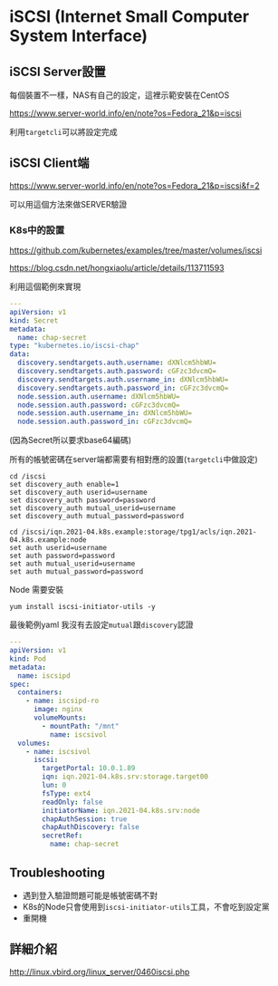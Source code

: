 # iSCSI (Internet Small Computer System Interface)

## iSCSI Server設置
每個裝置不一樣，NAS有自己的設定，這裡示範安裝在CentOS


https://www.server-world.info/en/note?os=Fedora_21&p=iscsi


利用`targetcli`可以將設定完成
## iSCSI Client端
https://www.server-world.info/en/note?os=Fedora_21&p=iscsi&f=2


可以用這個方法來做SERVER驗證

### K8s中的設置
https://github.com/kubernetes/examples/tree/master/volumes/iscsi


https://blog.csdn.net/hongxiaolu/article/details/113711593


利用這個範例來實現

```yaml
---
apiVersion: v1
kind: Secret
metadata:
  name: chap-secret
type: "kubernetes.io/iscsi-chap"
data:
  discovery.sendtargets.auth.username: dXNlcm5hbWU=
  discovery.sendtargets.auth.password: cGFzc3dvcmQ=
  discovery.sendtargets.auth.username_in: dXNlcm5hbWU=
  discovery.sendtargets.auth.password_in: cGFzc3dvcmQ=
  node.session.auth.username: dXNlcm5hbWU=
  node.session.auth.password: cGFzc3dvcmQ=
  node.session.auth.username_in: dXNlcm5hbWU=
  node.session.auth.password_in: cGFzc3dvcmQ=
```
(因為Secret所以要求base64編碼)


所有的帳號密碼在server端都需要有相對應的設置(`targetcli`中做設定)
```shell
cd /iscsi
set discovery_auth enable=1
set discovery_auth userid=username
set discovery_auth password=password
set discovery_auth mutual_userid=username
set discovery_auth mutual_password=password

cd /iscsi/iqn.2021-04.k8s.example:storage/tpg1/acls/iqn.2021-04.k8s.example:node
set auth userid=username
set auth password=password
set auth mutual_userid=username
set auth mutual_password=password
```

Node 需要安裝 
```
yum install iscsi-initiator-utils -y
```

最後範例yaml
我沒有去設定`mutual`跟`discovery`認證
```yaml
---
apiVersion: v1
kind: Pod
metadata:
  name: iscsipd
spec:
  containers:
    - name: iscsipd-ro
      image: nginx
      volumeMounts:
        - mountPath: "/mnt"
          name: iscsivol
  volumes:
    - name: iscsivol
      iscsi:
        targetPortal: 10.0.1.89
        iqn: iqn.2021-04.k8s.srv:storage.target00
        lun: 0
        fsType: ext4
        readOnly: false
        initiatorName: iqn.2021-04.k8s.srv:node
        chapAuthSession: true
        chapAuthDiscovery: false
        secretRef:
          name: chap-secret
```

## Troubleshooting
- 遇到登入驗證問題可能是帳號密碼不對
- K8s的Node只會使用到`iscsi-initiator-utils`工具，不會吃到設定黨
- 重開機




## 詳細介紹
http://linux.vbird.org/linux_server/0460iscsi.php